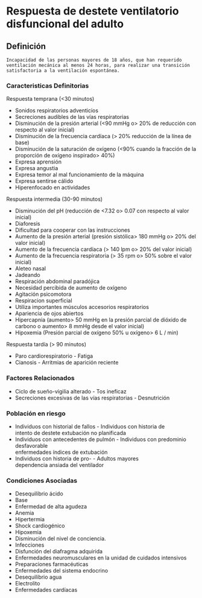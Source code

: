 # Respuesta de destete ventilatorio disfuncional del adulto
## Definición
	Incapacidad de las personas mayores de 18 años, que han requerido ventilación mecánica al menos 24 horas, para realizar una transición satisfactoria a la ventilación espontánea.

### Caracteristicas Definitorias
Respuesta temprana (<30 minutos)   
- Sonidos respiratorios adventicios   
- Secreciones audibles de las vías 
respiratorias   
- Disminución de la presión 
arterial (<90 mmHg o> 20% 
de reducción con respecto al 
valor inicial)   
- Disminución de la frecuencia 
cardíaca (> 20% reducción de la línea de base)   
- Disminución de la saturación de 
oxígeno (<90% cuando la 
fracción de la proporción de oxígeno inspirado> 40%)   
- Expresa aprensión   
- Expresa angustia   
- Expresa temor al mal 
funcionamiento de la 
máquina   
- Expresa sentirse cálido   
- Hiperenfocado en actividades  
 

Respuesta intermedia (30-90 minutos)   
- Disminución del pH (reducción 
de <7.32 o> 0.07 con respecto 
al valor inicial)   
- Diaforesis   
- Dificultad para cooperar 
con las instrucciones   
- Aumento de la presión arterial 
(presión sistólica> 180 mmHg 
o> 20% del valor inicial)   
- Aumento de la frecuencia cardíaca 
(> 140 lpm o> 20% del valor 
inicial)   
- Aumento de la frecuencia 
respiratoria (> 35 rpm o> 50% 
sobre el valor inicial)   
- Aleteo nasal   
- Jadeando   
- Respiración abdominal paradójica   
- Necesidad percibida de 
aumento de oxígeno   
- Agitación psicomotora   
- Respiracion superficial   
- Utiliza importantes músculos 
accesorios respiratorios   
- Apariencia de ojos abiertos  
- Hipercapnia (aumento> 50 mmHg 
en la presión parcial de dióxido 
de carbono o aumento> 8 
mmHg desde el valor inicial)   
- Hipoxemia (Presión parcial de 
oxígeno 50% u oxígeno> 6 L / 
min) 
 
 
Respuesta tardía (> 90 minutos)   
- Paro cardiorespiratorio  - Fatiga   
- Cianosis  - Arritmias de aparición reciente  
 
 


### Factores Relacionados
- Ciclo de sueño-vigilia alterado  - Tos ineficaz   
- Secreciones excesivas de las vías respiratorias  - Desnutrición

### Población en riesgo
- Individuos con historial de fallos  - Individuos con historia de  
intento de destete  extubación no planificada   
- Individuos con antecedentes de pulmón  - Individuos con predominio 
desfavorable  
enfermedades  índices de extubación   
- Individuos con historia de pro-  - Adultos mayores  
dependencia ansiada del ventilador

### Condiciones Asociadas
- Desequilibrio ácido
- Base  
- Enfermedad de alta  agudeza  
- Anemia  
- Hipertermia  
- Shock cardiogénico  
- Hipoxemia  
- Disminución del nivel de conciencia.  
- Infecciones  
- Disfunción del diafragma 
adquirida 
- Enfermedades neuromusculares en la unidad de cuidados 
intensivos  
- Preparaciones 
farmacéuticas  
- Enfermedades del sistema 
endocrino  
- Desequilibrio agua
- Electrolito  
- Enfermedades cardíacas   
 
 
 

